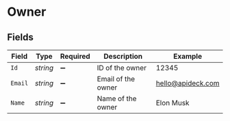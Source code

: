 # Owner


## Fields

| Field              | Type               | Required           | Description        | Example            |
| ------------------ | ------------------ | ------------------ | ------------------ | ------------------ |
| `Id`               | *string*           | :heavy_minus_sign: | ID of the owner    | 12345              |
| `Email`            | *string*           | :heavy_minus_sign: | Email of the owner | hello@apideck.com  |
| `Name`             | *string*           | :heavy_minus_sign: | Name of the owner  | Elon Musk          |
